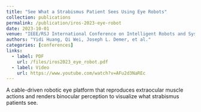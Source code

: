 ```yaml
---
title: "See What a Strabismus Patient Sees Using Eye Robots"
collection: publications
permalink: /publication/iros-2023-eye-robot
date: 2023-10-01
venue: "IEEE/RSJ International Conference on Intelligent Robots and Systems (IROS), 2023, pp. 4627–4632"
authors: "Yidi Huang, Qi Wei, Joseph L. Demer, et al."
categories: [conferences]
links:
  - label: PDF
    url: /files/iros2023_eye_robot.pdf
  - label: Video
    url: https://www.youtube.com/watch?v=AFu2d3NaREc
---
```


A cable-driven robotic eye platform that reproduces extraocular muscle actions and renders binocular perception to visualize what strabismus patients see.
